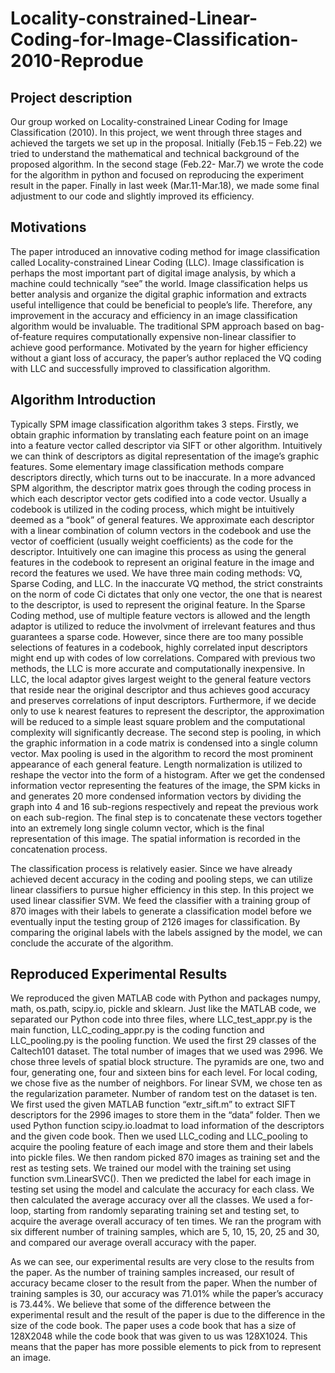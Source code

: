 # Locality-constrained-Linear-Coding-for-Image-Classification-2010-Reprodue

## Project description
Our group worked on Locality-constrained Linear Coding for Image Classification (2010). In this project, we went through three stages and achieved the targets we set up in the proposal. Initially (Feb.15 – Feb.22) we tried to understand the mathematical and technical background of the proposed algorithm. In the second stage (Feb.22- Mar.7) we wrote the code for the algorithm in python and focused on reproducing the experiment result in the paper. Finally in last week (Mar.11-Mar.18), we made some final adjustment to our code and slightly improved its efficiency. 


## Motivations
The paper introduced an innovative coding method for image classification called Locality-constrained Linear Coding (LLC). Image classification is perhaps the most important part of digital image analysis, by which a machine could technically “see” the world. Image classification helps us better analysis and organize the digital graphic information and extracts useful intelligence that could be beneficial to people’s life. Therefore, any improvement in the accuracy and efficiency in an image classification algorithm would be invaluable. 
The traditional SPM approach based on bag-of-feature requires computationally expensive non-linear classifier to achieve good performance. Motivated by the yearn for higher efficiency without a giant loss of accuracy, the paper’s author replaced the VQ coding with LLC and successfully improved to classification algorithm.  

## Algorithm Introduction
Typically SPM image classification algorithm takes 3 steps. Firstly, we obtain graphic information by translating each feature point on an image into a feature vector called descriptor via SIFT or other algorithm. Intuitively we can think of descriptors as digital representation of the image’s graphic features. Some elementary image classification methods compare descriptors directly, which turns out to be inaccurate. In a more advanced SPM algorithm, the descriptor matrix goes through the coding process in which each descriptor vector gets codified into a code vector. Usually a codebook is utilized in the coding process, which might be intuitively deemed as a “book” of general features. We approximate each descriptor with a linear combination of column vectors in the codebook and use the vector of coefficient (usually weight coefficients) as the code for the descriptor. Intuitively one can imagine this process as using the general features in the codebook to represent an original feature in the image and record the features we used. We have three main coding methods: VQ, Sparse Coding, and LLC. In the inaccurate VQ method, the strict constraints on the norm of code Ci dictates that only one vector, the one that is nearest to the descriptor, is used to represent the original feature. In the Sparse Coding method, use of multiple feature vectors is allowed and the length adaptor is utilized to reduce the involvment of irrelevant features and thus guarantees a sparse code. However, since there are too many possible selections of features in a codebook, highly correlated input descriptors might end up with codes of low correlations. Compared with previous two methods, the LLC is more accurate and computationally inexpensive. In LLC, the local adaptor gives largest weight to the general feature vectors that reside near the original descriptor and thus achieves good accuracy and preserves correlations of input descriptors. Furthermore, if we decide only to use k nearest features to represent the descriptor, the approximation will be reduced to a simple least square problem and the computational complexity will significantly decrease.
The second step is pooling, in which the graphic information in a code matrix is condensed into a single column vector. Max pooling is used in the algorithm to record the most prominent appearance of each general feature. Length normalization is utilized to reshape the vector into the form of a histogram. After we get the condensed information vector representing the features of the image, the SPM kicks in and generates 20 more condensed information vectors by dividing the graph into 4 and 16 sub-regions respectively and repeat the previous work on each sub-region. The final step is to concatenate these vectors together into an extremely long single column vector, which is the final representation of this image. The spatial information is recorded in the concatenation process. 

The classification process is relatively easier. Since we have already achieved decent accuracy in the coding and pooling steps, we can utilize linear classifiers to pursue higher efficiency in this step. In this project we used linear classifier SVM. We feed the classifier with a training group of 870 images with their labels to generate a classification model before we eventually input the testing group of 2126 images for classification. By comparing the original labels with the labels assigned by the model, we can conclude the accurate of the algorithm.


## Reproduced Experimental Results
We reproduced the given MATLAB code with Python and packages numpy, math, os.path, scipy.io, pickle and sklearn. Just like the MATLAB code, we separated our Python code into three files, where LLC_test_appr.py is the main function, LLC_coding_appr.py is the coding function and LLC_pooling.py is the pooling function. 
We used the first 29 classes of the Caltech101 dataset. The total number of images that we used was 2996. We chose three levels of spatial block structure. The pyramids are one, two and four, generating one, four and sixteen bins for each level. For local coding, we chose five as the number of neighbors. For linear SVM, we chose ten as the regularization parameter. Number of random test on the dataset is ten. 
We first used the given MATLAB function “extr_sift.m” to extract SIFT descriptors for the 2996 images to store them in the “data” folder. Then we used Python function scipy.io.loadmat to load information of the descriptors and the given code book. Then we used LLC_coding and LLC_pooling to acquire the pooling feature of each image and store them and their labels into pickle files. We then random picked 870 images as training set and the rest as testing sets. We trained our model with the training set using function svm.LinearSVC(). Then we predicted the label for each image in testing set using the model and calculate the accuracy for each class. We then calculated the average accuracy over all the classes. We used a for-loop, starting from randomly separating training set and testing set, to acquire the average overall accuracy of ten times. 
We ran the program with six different number of training samples, which are 5, 10, 15, 20, 25 and 30, and compared our average overall accuracy with the paper. 

As we can see, our experimental results are very close to the results from the paper. As the number of training samples increased, our result of accuracy became closer to the result from the paper. When the number of  training samples is 30, our accuracy was 71.01% while the paper’s accuracy is 73.44%.  We believe that some of the difference between the experimental result and the result of the paper is due to the difference in the size of the code book. The paper uses a code book that has a size of 128X2048 while the code book that was given to us was 128X1024. This means that the paper has more possible elements to pick from to represent an image.

